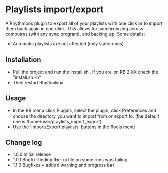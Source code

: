 Playlists import/export
==========================
A Rhythmbox plugin to export all of your playlists with one click or to import them back again in one click. This allows for synchronizing across computres (with any sync program), and backing up.
Some details:
- Automatic playlists are not affected (only static ones)

Installation
--------------------
- Pull the project and run the install.sh . If you are on RB 2.XX check the "install.sh -h"
- Then restart Rhythmbox

Usage
--------------------
- In the RB menu click Plugins, select the plugin, click Preferences and choose the directory you want to import from or export to. (the default one is /home/user/playlists_import_export)
- Use the 'Import/Export playlists' buttons in the Tools menu

Change log
--------------------
- 1.0.0 Initial release
- 1.0.1 Bugfix: finding the .ui file on some runs was failing
- 1.1.0 Bugfixes + added warning and progress bar
